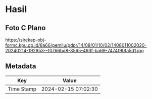 # Hasil

## Foto C Plano

https://sirekap-obj-formc.kpu.go.id/8a66/pemilu/pdpr/14/08/01/10/02/1408011002020-20240214-192953--f0766bd8-3565-493f-ba69-7474f90fa5d1.jpg


## Metadata

| Key        | Value               |
| ---------- | ------------------- |
| Time Stamp | 2024-02-15 07:02:30 |



